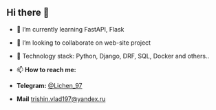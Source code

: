 ## Hi there 👋

- 🌱 I’m currently learning FastAPI, Flask
- 👯 I’m looking to collaborate on web-site project
- 💬 Technology stack: Python, Django, DRF, SQL, Docker and others..
- 📫 **How to reach me:**

 - **Telegram:** [@Lichen_97](https://t.me/Lichen_97)
 - **Mail** trishin.vlad197@yandex.ru
